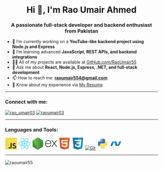 <h1 align="center">Hi 👋, I'm Rao Umair Ahmed</h1>
<h3 align="center">A passionate full-stack developer and backend enthusiast from Pakistan</h3>

- 🔭 I’m currently working on a **YouTube-like backend project using Node.js and Express**
- 🌱 I’m learning advanced **JavaScript, REST APIs, and backend integrations**
- 👨‍💻 All of my projects are available at [GitHub.com/RaoUmair55](https://github.com/RaoUmair55)
- 💬 Ask me about **React, Node.js, Express, .NET, and full-stack development**
- 📫 How to reach me: **raoumair554@gmail.com**
- 📄 Know about my experience via [My Resume](https://github.com/RaoUmair55/resume/blob/main/Rao_Umair_Ahmed_CV.pdf)

---

<h3 align="left">Connect with me:</h3>
<p align="left">
<a href="https://twitter.com/rao_umair03" target="blank"><img src="https://raw.githubusercontent.com/rahuldkjain/github-profile-readme-generator/master/src/images/icons/Social/twitter.svg" alt="rao_umair03" height="30" width="40" /></a>
<a href="https://instagram.com/raoumair03" target="blank"><img src="https://raw.githubusercontent.com/rahuldkjain/github-profile-readme-generator/master/src/images/icons/Social/instagram.svg" alt="raoumair03" height="30" width="40" /></a>
</p>

---

<h3 align="left">Languages and Tools:</h3>
<p align="left">
  <a href="https://developer.mozilla.org/en-US/docs/Web/JavaScript" target="_blank"><img src="https://raw.githubusercontent.com/devicons/devicon/master/icons/javascript/javascript-original.svg" alt="JavaScript" width="40" height="40"/></a>
  <a href="https://reactjs.org/" target="_blank"><img src="https://raw.githubusercontent.com/devicons/devicon/master/icons/react/react-original.svg" alt="React" width="40" height="40"/></a>
  <a href="https://nodejs.org/" target="_blank"><img src="https://raw.githubusercontent.com/devicons/devicon/master/icons/nodejs/nodejs-original.svg" alt="Node.js" width="40" height="40"/></a>
  <a href="https://expressjs.com/" target="_blank"><img src="https://raw.githubusercontent.com/devicons/devicon/master/icons/express/express-original.svg" alt="Express" width="40" height="40"/></a>
  <a href="https://www.w3.org/html/" target="_blank"><img src="https://raw.githubusercontent.com/devicons/devicon/master/icons/html5/html5-original.svg" alt="HTML" width="40" height="40"/></a>
  <a href="https://www.w3schools.com/css/" target="_blank"><img src="https://raw.githubusercontent.com/devicons/devicon/master/icons/css3/css3-original.svg" alt="CSS" width="40" height="40"/></a>
  <a href="https://git-scm.com/" target="_blank"><img src="https://www.vectorlogo.zone/logos/git-scm/git-scm-icon.svg" alt="Git" width="40" height="40"/></a>
  <a href="https://www.python.org/" target="_blank"><img src="https://raw.githubusercontent.com/devicons/devicon/master/icons/python/python-original.svg" alt="Python" width="40" height="40"/></a>
  <a href="https://learn.microsoft.com/en-us/dotnet/" target="_blank"><img src="https://raw.githubusercontent.com/devicons/devicon/master/icons/dot-net/dot-net-original.svg" alt=".NET" width="40" height="40"/></a>
</p>

---

<p><img align="center" src="https://github-readme-stats.vercel.app/api/top-langs?username=raoumair55&show_icons=true&locale=en&layout=compact" alt="raoumair55" /></p>